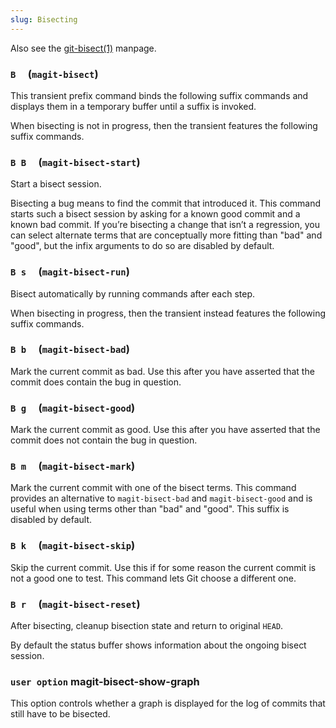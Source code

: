 ```yaml
---
slug: Bisecting
---
```


Also see the [git-bisect(1)](http://git-scm.com/docs/git-bisect) manpage.

### `B`     (`magit-bisect`)

This transient prefix command binds the following suffix commands and displays them in a temporary buffer until a suffix is invoked.

When bisecting is not in progress, then the transient features the following suffix commands.

### `B B`     (`magit-bisect-start`)

Start a bisect session.

Bisecting a bug means to find the commit that introduced it. This command starts such a bisect session by asking for a known good commit and a known bad commit. If you’re bisecting a change that isn’t a regression, you can select alternate terms that are conceptually more fitting than "bad" and "good", but the infix arguments to do so are disabled by default.

### `B s`     (`magit-bisect-run`)

Bisect automatically by running commands after each step.

When bisecting in progress, then the transient instead features the following suffix commands.

### `B b`     (`magit-bisect-bad`)

Mark the current commit as bad. Use this after you have asserted that the commit does contain the bug in question.

### `B g`     (`magit-bisect-good`)

Mark the current commit as good. Use this after you have asserted that the commit does not contain the bug in question.

### `B m`     (`magit-bisect-mark`)

Mark the current commit with one of the bisect terms. This command provides an alternative to `magit-bisect-bad` and `magit-bisect-good` and is useful when using terms other than "bad" and "good". This suffix is disabled by default.

### `B k`     (`magit-bisect-skip`)

Skip the current commit. Use this if for some reason the current commit is not a good one to test. This command lets Git choose a different one.

### `B r`     (`magit-bisect-reset`)

After bisecting, cleanup bisection state and return to original `HEAD`.

By default the status buffer shows information about the ongoing bisect session.

### <span className="tag useroption">`user option`</span> **magit-bisect-show-graph**

This option controls whether a graph is displayed for the log of commits that still have to be bisected.
